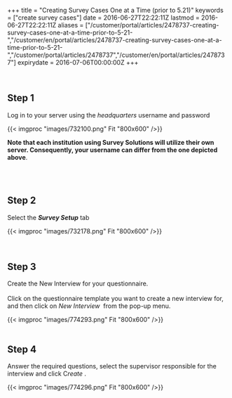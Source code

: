 ﻿+++
title = "Creating Survey Cases One at a Time  (prior to 5.21)"
keywords = ["create survey cases"]
date = 2016-06-27T22:22:11Z
lastmod = 2016-06-27T22:22:11Z
aliases = ["/customer/portal/articles/2478737-creating-survey-cases-one-at-a-time-prior-to-5-21-","/customer/en/portal/articles/2478737-creating-survey-cases-one-at-a-time-prior-to-5-21-","/customer/portal/articles/2478737","/customer/en/portal/articles/2478737"]
expirydate = 2016-07-06T00:00:00Z
+++

 

Step 1
------

  
Log in to your server using the *headquarters* username and password  
  
  
{{< imgproc "images/732100.png" Fit "800x600" />}}  
  
  
**Note that each institution using Survey Solutions will utilize their
own server. Consequently, your username can differ from the one depicted
above**.   
 

 

Step 2
------

  
Select the ***Survey Setup*** tab   
  
  
{{< imgproc "images/732178.png" Fit "800x600" />}}  
  
 

Step 3
------

  
Create the New Interview for your questionnaire.  
   
Click on the questionnaire template you want to create a new interview
for, and then click on *New Interview*  from the pop-up menu.   
  
  
{{< imgproc "images/774293.png" Fit "800x600" />}}  
 

Step 4
------

  
Answer the required questions, select the supervisor responsible for the
interview and click C*reate* .  
  
{{< imgproc "images/774296.png" Fit "800x600" />}}
